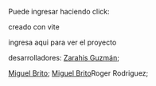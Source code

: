 Puede ingresar haciendo click:

creado con vite

ingresa aqui para ver el proyecto



desarrolladores:
 <a href="https://github.com/Zarahisg">Zarahis Guzmán</a>;

 <a href="https://github.com/">Miguel Brito</a>;
<a href="https://github.com/roger-rd">Miguel Brito</a>Roger Rodriguez;
